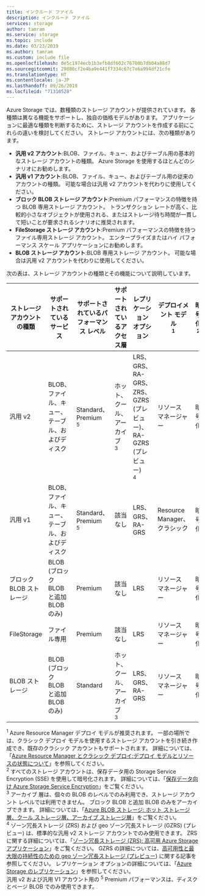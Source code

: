 ```yaml
---
title: インクルード ファイル
description: インクルード ファイル
services: storage
author: tamram
ms.service: storage
ms.topic: include
ms.date: 03/23/2019
ms.author: tamram
ms.custom: include file
ms.openlocfilehash: 0e5c1974ecb1b3efb8df602c76700b7db04a88d7
ms.sourcegitcommit: 29880cf2e4ba9e441f7334c67c7e6a994df21cfe
ms.translationtype: HT
ms.contentlocale: ja-JP
ms.lasthandoff: 09/26/2019
ms.locfileid: "71310528"
---
```

Azure Storage では、数種類のストレージ アカウントが提供されています。 各種類は異なる機能をサポートし、独自の価格モデルがあります。 アプリケーションに最適な種類を判断するために、ストレージ アカウントを作成する前にこれらの違いを検討してください。 ストレージ アカウントには、次の種類があります。

- **汎用 v2 アカウント**:BLOB、ファイル、キュー、およびテーブル用の基本的なストレージ アカウントの種類。 Azure Storage を使用するほとんどのシナリオにお勧めします。
- **汎用 v1 アカウント**:BLOB、ファイル、キュー、およびテーブル用の従来のアカウントの種類。 可能な場合は汎用 v2 アカウントを代わりに使用してください。
- **ブロック BLOB ストレージ アカウント**:Premium パフォーマンスの特徴を持つ BLOB 専用ストレージ アカウント。 トランザクション レートが高く、比較的小さなオブジェクトが使用される、またはストレージ待ち時間が一貫して短いことが要求されるシナリオに推奨されます。
- **FileStorage ストレージ アカウント**:Premium パフォーマンスの特徴を持つファイル専用ストレージ アカウント。 エンタープライズまたはハイ パフォーマンス スケール アプリケーションにお勧めします。
- **BLOB ストレージ アカウント**:BLOB 専用ストレージ アカウント。 可能な場合は汎用 v2 アカウントを代わりに使用してください。

次の表は、ストレージ アカウントの種類とその機能について説明しています。

| ストレージ アカウントの種類 | サポートされているサービス                       | サポートされているパフォーマンス レベル      | サポートされているアクセス層         | レプリケーション オプション               | デプロイメント モデル<div role="complementary" aria-labelledby="deployment-model"><sup>1</sup></div> | 暗号化<div role="complementary" aria-labelledby="encryption"><sup>2</sup></div> |
|----------------------|------------------------------------------|-----------------------------|--------------------------------|-----------------------------------|------------------------------|------------------------|
| 汎用 v2   | BLOB、ファイル、キュー、テーブル、およびディスク       | Standard、Premium<div role="complementary" aria-labelledby="premium-performance"><sup>5</sup></div> | ホット、クール、アーカイブ<div role="complementary" aria-labelledby="archive"><sup>3</sup></div> | LRS、GRS、RA-GRS、ZRS、GZRS (プレビュー)、RA-GZRS (プレビュー)<div role="complementary" aria-labelledby="zone-redundant-storage"><sup>4</sup></div> | リソース マネージャー             | 暗号化              |
| 汎用 v1   | BLOB、ファイル、キュー、テーブル、およびディスク       | Standard、Premium<div role="complementary" aria-labelledby="premium-performance"><sup>5</sup></div> | 該当なし                            | LRS、GRS、RA-GRS                  | Resource Manager、クラシック    | 暗号化              |
| ブロック BLOB ストレージ   | BLOB (ブロック BLOB と追加 BLOB のみ) | Premium                       | 該当なし                            | LRS                               | リソース マネージャー             | 暗号化              |
| FileStorage   | ファイル専用 | Premium                       | 該当なし                            | LRS                               | リソース マネージャー             | 暗号化              |
| BLOB ストレージ         | BLOB (ブロック BLOB と追加 BLOB のみ) | Standard                      | ホット、クール、アーカイブ<div role="complementary" aria-labelledby="archive"><sup>3</sup></div> | LRS、GRS、RA-GRS                  | リソース マネージャー             | 暗号化              |

<div id="deployment-model"><sup>1</sup> Azure Resource Manager デプロイ モデルが推奨されます。 一部の場所では、クラシック デプロイ モデルを使用するストレージ アカウントを引き続き作成でき、既存のクラシック アカウントもサポートされます。 詳細については、「<a href="https://docs.microsoft.com/azure/azure-resource-manager/resource-manager-deployment-model">Azure Resource Manager とクラシック デプロイ:デプロイ モデルとリソースの状態について</a>」を参照してください。</div>

<div id="encryption"><sup>2</sup> すべてのストレージ アカウントは、保存データ用の Storage Service Encryption (SSE) を使用して暗号化されます。 詳細については、「<a href="https://docs.microsoft.com/azure/storage/common/storage-service-encryption">保存データ向け Azure Storage Service Encryption</a>」をご覧ください。</div>

<div id="archive"><sup>3</sup> アーカイブ 層は、個々の BLOB のレベルでのみ利用でき、ストレージ アカウント レベルでは利用できません。 ブロック BLOB と追加 BLOB のみをアーカイブできます。 詳細については、「<a href="https://docs.microsoft.com/azure/storage/blobs/storage-blob-storage-tiers">Azure BLOB ストレージ: ホット ストレージ層、クール ストレージ層、アーカイブ ストレージ層</a>」をご覧ください。</div>

<div id="zone-redundant-storage"><sup>4</sup> ゾーン冗長ストレージ (ZRS) および geo ゾーン冗長ストレージ (GZRS) (プレビュー) は、標準的な汎用 v2 ストレージ アカウントでのみ使用できます。 ZRS に関する詳細については、「<a href="https://docs.microsoft.com/azure/storage/common/storage-redundancy-zrs">ゾーン冗長ストレージ (ZRS): 高可用 Azure Storage アプリケーション</a>」をご覧ください。 GZRS の詳細については、<a href="https://docs.microsoft.com/azure/storage/common/storage-redundancy-gzrs">高可用性と最大限の持続性のための geo ゾーン冗長ストレージ (プレビュー)</a> に関する記事を参照してください。 レプリケーション オプションの詳細については、「<a href="https://docs.microsoft.com/azure/storage/common/storage-redundancy">Azure Storage のレプリケーション</a>」を参照してください。</div>

<div id="premium-performance">汎用 v2 および汎用 V1 アカウント用の <sup>5</sup> Premium パフォーマンスは、ディスクとページ BLOB でのみ使用できます。</div>
